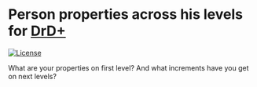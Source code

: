 # Person properties across his levels for [DrD+](http://www.altar.cz/drdplus/)

[![License](https://poser.pugx.org/drd-plus/properties-by-levels/license)](https://packagist.org/packages/drd-plus/properties-by-levels)

What are your properties on first level? And what increments have you get on next levels?
